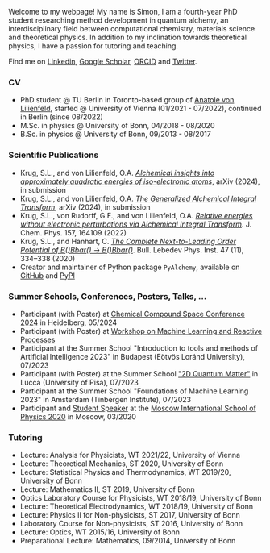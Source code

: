 Welcome to my webpage! My name is Simon, I am a fourth-year PhD student researching method development in quantum alchemy, an interdisciplinary field between computational chemistry, materials science and theoretical physics. In addition to my inclination towards theoretical physics, I have a passion for tutoring and teaching.

Find me on [Linkedin](https://www.linkedin.com/in/simon-le%C3%B3n-krug-191012284/), [Google Scholar](https://scholar.google.com/citations?user=SXvLvh8AAAAJ&hl=de&oi=ao), [ORCID](https://orcid.org/0000-0002-9821-8280) and [Twitter](https://twitter.com/SimonLeonKrug1).

### CV
- PhD student @ TU Berlin in Toronto-based group of [Anatole von Lilienfeld](https://chemspacelab.chem.utoronto.ca/people/head-of-lab), started @ University of Vienna (01/2021 - 07/2022), continued in Berlin (since 08/2022)
- M.Sc. in physics @ University of Bonn, 04/2018 - 08/2020
- B.Sc. in physics @ University of Bonn, 09/2013 - 08/2017

### Scientific Publications
- Krug, S.L., and von Lilienfeld, O.A. [_Alchemical insights into approximately quadratic energies of iso-electronic atoms_](https://arxiv.org/abs/2406.18416), arXiv (2024), in submission
- Krug, S.L., and von Lilienfeld, O.A. [_The Generalized Alchemical Integral Transform_](https://arxiv.org/abs/2312.04458), arXiv (2024), in submission
- Krug, S.L., von Rudorff, G.F., and von Lilienfeld, O.A. [_Relative energies without electronic perturbations via Alchemical Integral Transform_](https://doi.org/10.1063/5.0111511). J. Chem. Phys. 157, 164109 (2022)
- Krug, S.L., and Hanhart, C.  [_The Complete Next-to-Leading Order Potential of B(*)Bbar(*) -> B(*)Bbar(*)_](https://link.springer.com/article/10.3103/S1068335620110032). Bull. Lebedev Phys.
Inst. 47 (11), 334–338 (2020)
- Creator and maintainer of Python package ```PyAlchemy```, available on [GitHub](https://github.com/SimonLeonKrug/pyalchemy) and [PyPI](https://pypi.org/project/pyalchemy/)

### Summer Schools, Conferences, Posters, Talks, ...
- Participant (with Poster) at [Chemical Compound Space Conference 2024](https://ccsc2024.github.io/) in Heidelberg, 05/2024
- Participant (with Poster) at [Workshop on Machine Learning and Reactive Processes](https://www.bifold.berlin/news-events/events/workshop-quantum-machine-learning)
- Participant at the Summer School "Introduction to tools and methods of Artificial Intelligence 2023" in Budapest (Eötvös Loránd University), 07/2023
- Participant (with Poster) at the Summer School ["2D Quantum Matter"](https://sites.google.com/view/2dqm/home) in Lucca (University of Pisa), 07/2023
- Participant at the Summer School "Foundations of Machine Learning 2023" in Amsterdam (Tinbergen Institute), 07/2023
- Participant and [Student Speaker](https://mosphys.ru/indico/event/5/contributions/251/) at the [Moscow International School of Physics 2020](https://mosphys.ru/2020/) in Moscow, 03/2020

### Tutoring
- Lecture: Analysis for Physicists, WT 2021/22, University of Vienna
- Lecture: Theoretical Mechanics, ST 2020, University of Bonn
- Lecture: Statistical Physics and Thermodynamics, WT 2019/20, University of Bonn
- Lecture: Mathematics II, ST 2019, University of Bonn
- Optics Laboratory Course for Physicists, WT 2018/19, University of Bonn
- Lecture: Theoretical Electrodynamics, WT 2018/19, University of Bonn
- Lecture: Physics II for Non-physicists, ST 2017, University of Bonn
- Laboratory Course for Non-physicists, ST 2016, University of Bonn
- Lecture: Optics, WT 2015/16, University of Bonn
- Preparational Lecture: Mathematics, 09/2014, University of Bonn
